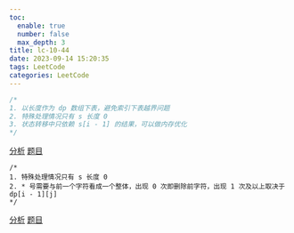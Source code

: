 ```yaml
---
toc:
  enable: true
  number: false
  max_depth: 3
title: lc-10-44
date: 2023-09-14 15:20:35
tags: LeetCode
categories: LeetCode
---
```


```cpp
/*
1. 以长度作为 dp 数组下表，避免索引下表越界问题
2. 特殊处理情况只有 s 长度 0
3. 状态转移中只依赖 s[i - 1] 的结果，可以做内存优化
*/
```
[分析](https://www.cnblogs.com/grandyang/p/4401196.html)
[题目](https://leetcode.com/problems/wildcard-matching)

```
/*
1. 特殊处理情况只有 s 长度 0
2. * 号需要与前一个字符看成一个整体，出现 0 次即删除前字符，出现 1 次及以上取决于 dp[i - 1][j]
*/
```
[分析](https://www.cnblogs.com/grandyang/p/4461713.html)
[题目](https://leetcode.com/problems/regular-expression-matching/)